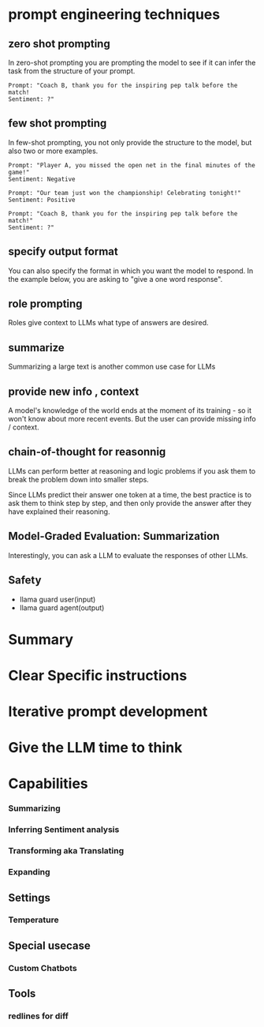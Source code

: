 # prompt engineering techniques
## zero shot prompting
In zero-shot prompting you are prompting the model to see if it can infer the task from the structure of your prompt.
```
Prompt: "Coach B, thank you for the inspiring pep talk before the match!
Sentiment: ?"
```
## few shot prompting
In few-shot prompting, you not only provide the structure to the model, but also two or more examples.
```
Prompt: "Player A, you missed the open net in the final minutes of the game!"
Sentiment: Negative

Prompt: "Our team just won the championship! Celebrating tonight!"
Sentiment: Positive

Prompt: "Coach B, thank you for the inspiring pep talk before the match!"
Sentiment: ?"
```
## specify output format
You can also specify the format in which you want the model to respond.
In the example below, you are asking to "give a one word response".
## role prompting
Roles give context to LLMs what type of answers are desired.
## summarize
Summarizing a large text is another common use case for LLMs
## provide new info , context
A model's knowledge of the world ends at the moment of its training - so it won't know about more recent events. But the user can provide missing info / context.
## chain-of-thought for reasonnig
LLMs can perform better at reasoning and logic problems if you ask them to break the problem down into smaller steps.

Since LLMs predict their answer one token at a time, the best practice is to ask them to think step by step, and then only provide the answer after they have explained their reasoning.


## Model-Graded Evaluation: Summarization
Interestingly, you can ask a LLM to evaluate the responses of other LLMs.

## Safety
- llama guard user(input)
- llama guard agent(output)

# Summary

# Clear Specific instructions
# Iterative prompt development
# Give the LLM time to think

# Capabilities 

### Summarizing
### Inferring Sentiment analysis
### Transforming aka Translating
### Expanding

## Settings 
### Temperature 

## Special usecase
### Custom Chatbots

## Tools 
### redlines for diff